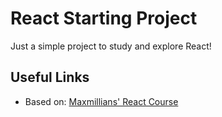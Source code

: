 # React Starting Project
Just a simple project to study and explore React!

## Useful Links
* Based on: [Maxmillians' React Course](https://www.udemy.com/course/react-the-complete-guide-incl-redux/)
